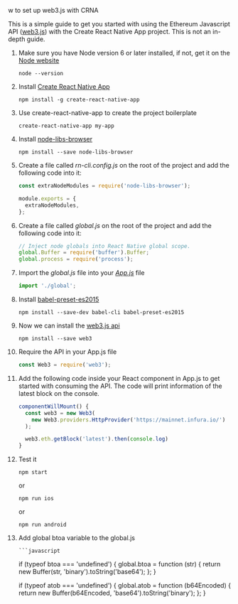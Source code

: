 
w to set up web3.js with CRNA

This is a simple guide to get you started with using the Ethereum Javascript API ([web3.js](https://github.com/ethereum/web3.js/)) with the Create React Native App project. This is not an in-depth guide.

1. Make sure you have Node version 6 or later installed, if not, get it on the [Node website](http://nodejs.org/)

	`node --version`
    
    
2. Install [Create React Native App](https://github.com/react-community/create-react-native-app)

	`npm install -g create-react-native-app`
    

3. Use create-react-native-app to create the project boilerplate

	`create-react-native-app my-app`

4. Install [node-libs-browser](https://github.com/webpack/node-libs-browser)
	
    `npm install --save node-libs-browser`


5. Create a file called *rn-cli.config.js* on the root of the project and add the following code into it:
	
    ```javascript
   	const extraNodeModules = require('node-libs-browser');
    
   	module.exports = {
   	  extraNodeModules,
   	};
	```

6. Create a file called *global.js* on the root of the project and add the following code into it:

	```javascript
    // Inject node globals into React Native global scope.
	global.Buffer = require('buffer').Buffer;
	global.process = require('process');
	```
    
7. Import the *global.js* file into your *[App.js]()* file
	
    ```javascript
   	import './global';
   	```
    
8. Install [babel-preset-es2015](https://www.npmjs.com/package/babel-preset-es2015)
	
	`npm install --save-dev babel-cli babel-preset-es2015`
    
9. Now we can install the [web3.js api](https://github.com/ethereum/web3.js/) 

	`npm install --save web3`
    

10. Require the API in your App.js file

	```javascript
    const Web3 = require('web3');
   	```

11. Add the following code inside your React component in App.js to get started with consuming the API. The code will print information of the latest block on the console.

	```javascript
    componentWillMount() {
      const web3 = new Web3(
        new Web3.providers.HttpProvider('https://mainnet.infura.io/')
      );

      web3.eth.getBlock('latest').then(console.log)
    }
	```
    
12. Test it

	`npm start`
    
    or
    
	`npm run ios`
    
    or
    
    `npm run android`

13. Add global btoa variable to the global.js

        ```javascript
	if (typeof btoa === 'undefined') {
	  global.btoa = function (str) {
	    return new Buffer(str, 'binary').toString('base64');
	  };
	}

	if (typeof atob === 'undefined') {
	  global.atob = function (b64Encoded) {
	    return new Buffer(b64Encoded, 'base64').toString('binary');
	  };
	}
